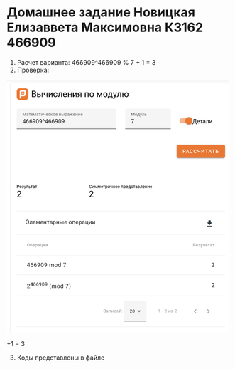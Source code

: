 # Домашнее задание Новицкая Елизаввета Максимовна К3162 466909
1) Расчет варианта:
   466909^466909 % 7 + 1 = 3
2) Проверка:

  <img width="500" src="1.png"/>

+1 = 3

3) Коды представлены в файле 
   
